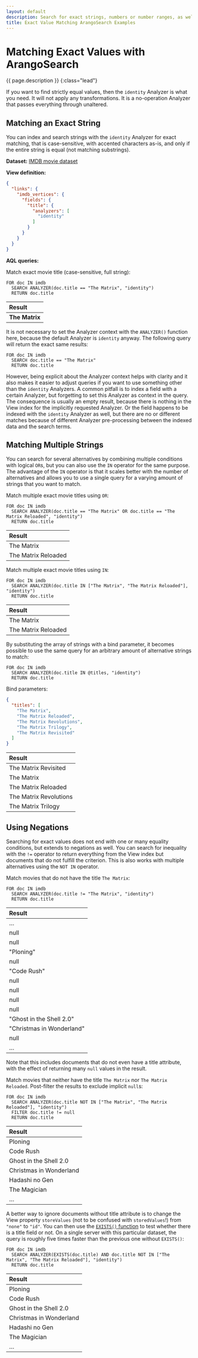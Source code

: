 ```yaml
---
layout: default
description: Search for exact strings, numbers or number ranges, as well as booleans without Analyzer transformations applied
title: Exact Value Matching ArangoSearch Examples
---
```

# Matching Exact Values with ArangoSearch

{{ page.description }}
{:class="lead"}

If you want to find strictly equal values, then the `identity` Analyzer is what
you need. It will not apply any transformations. It is a no-operation Analyzer
that passes everything through unaltered.

## Matching an Exact String

You can index and search strings with the `identity` Analyzer for exact
matching, that is case-sensitive, with accented characters as-is, and only if
the entire string is equal (not matching substrings).

**Dataset:** [IMDB movie dataset](arangosearch-example-datasets.html#imdb-movie-dataset)

**View definition:**

```json
{
  "links": {
    "imdb_vertices": {
      "fields": {
        "title": {
          "analyzers": [
            "identity"
          ]
        }
      }
    }
  }
}
```

**AQL queries:**

Match exact movie title (case-sensitive, full string):

```aql
FOR doc IN imdb
  SEARCH ANALYZER(doc.title == "The Matrix", "identity")
  RETURN doc.title
```

| Result |
|:-------|
| **The Matrix** |

It is not necessary to set the Analyzer context with the `ANALYZER()` function
here, because the default Analyzer is `identity` anyway. The following query
will return the exact same results:

```aql
FOR doc IN imdb
  SEARCH doc.title == "The Matrix"
  RETURN doc.title
```

However, being explicit about the Analyzer context helps with clarity and it
also makes it easier to adjust queries if you want to use something other than
the `identity` Analyzers. A common pitfall is to index a field with a certain
Analyzer, but forgetting to set this Analyzer as context in the query.
The consequence is usually an empty result, because there is nothing in the
View index for the implicitly requested Analyzer. Or the field happens to be
indexed with the `identity` Analyzer as well, but there are no or different
matches because of different Analyzer pre-processing between the indexed data
and the search terms.

## Matching Multiple Strings

You can search for several alternatives by combining multiple conditions with
logical `OR`s, but you can also use the `IN` operator for the same purpose.
The advantage of the `IN` operator is that it scales better with the number of
alternatives and allows you to use a single query for a varying amount of
strings that you want to match.

Match multiple exact movie titles using `OR`:

```aql
FOR doc IN imdb
  SEARCH ANALYZER(doc.title == "The Matrix" OR doc.title == "The Matrix Reloaded", "identity")
  RETURN doc.title
```

| Result |
|:-------|
| The Matrix |
| The Matrix Reloaded |

Match multiple exact movie titles using `IN`:

```aql
FOR doc IN imdb
  SEARCH ANALYZER(doc.title IN ["The Matrix", "The Matrix Reloaded"], "identity")
  RETURN doc.title
```

| Result |
|:-------|
| The Matrix |
| The Matrix Reloaded |

By substituting the array of strings with a bind parameter, it becomes possible
to use the same query for an arbitrary amount of alternative strings to match:

```aql
FOR doc IN imdb
  SEARCH ANALYZER(doc.title IN @titles, "identity")
  RETURN doc.title
```

Bind parameters:

```json
{
  "titles": [
    "The Matrix",
    "The Matrix Reloaded",
    "The Matrix Revolutions",
    "The Matrix Trilogy",
    "The Matrix Revisited"
  ]
}
```

| Result |
|:-------|
| The Matrix Revisited |
| The Matrix |
| The Matrix Reloaded |
| The Matrix Revolutions |
| The Matrix Trilogy |

## Using Negations

Searching for exact values does not end with one or many equality conditions,
but extends to negations as well. You can search for inequality with the `!=`
operator to return everything from the View index but documents that do not
fulfill the criterion. This is also works with multiple alternatives using the
`NOT IN` operator.

Match movies that do not have the title `The Matrix`:

```aql
FOR doc IN imdb
  SEARCH ANALYZER(doc.title != "The Matrix", "identity")
  RETURN doc.title
```

| Result |
|:-------|
| … |
| null |
| null |
| "Ploning" |
| null |
| "Code Rush" |
| null |
| null |
| null |
| null |
| "Ghost in the Shell 2.0" |
| "Christmas in Wonderland" |
| null |
| … |

Note that this includes documents that do not even have a title attribute,
with the effect of returning many `null` values in the result.

Match movies that neither have the title `The Matrix` nor `The Matrix Reloaded`.
Post-filter the results to exclude implicit `null`s:

```aql
FOR doc IN imdb
  SEARCH ANALYZER(doc.title NOT IN ["The Matrix", "The Matrix Reloaded"], "identity")
  FILTER doc.title != null
  RETURN doc.title
```

| Result |
|:-------|
| Ploning |
| Code Rush |
| Ghost in the Shell 2.0 |
| Christmas in Wonderland |
| Hadashi no Gen |
| The Magician |
| … |

A better way to ignore documents without title attribute is to change the View
property `storeValues` (not to be confused with `storedValues`!) from `"none"`
to `"id"`. You can then use the [`EXISTS()` function](aql/functions-arangosearch.html#exists)
to test whether there is a title field or not. On a single server with this
particular dataset, the query is roughly five times faster than the previous
one without `EXISTS()`:

```aql
FOR doc IN imdb
  SEARCH ANALYZER(EXISTS(doc.title) AND doc.title NOT IN ["The Matrix", "The Matrix Reloaded"], "identity")
  RETURN doc.title
```

| Result |
|:-------|
| Ploning |
| Code Rush |
| Ghost in the Shell 2.0 |
| Christmas in Wonderland |
| Hadashi no Gen |
| The Magician |
| … |
